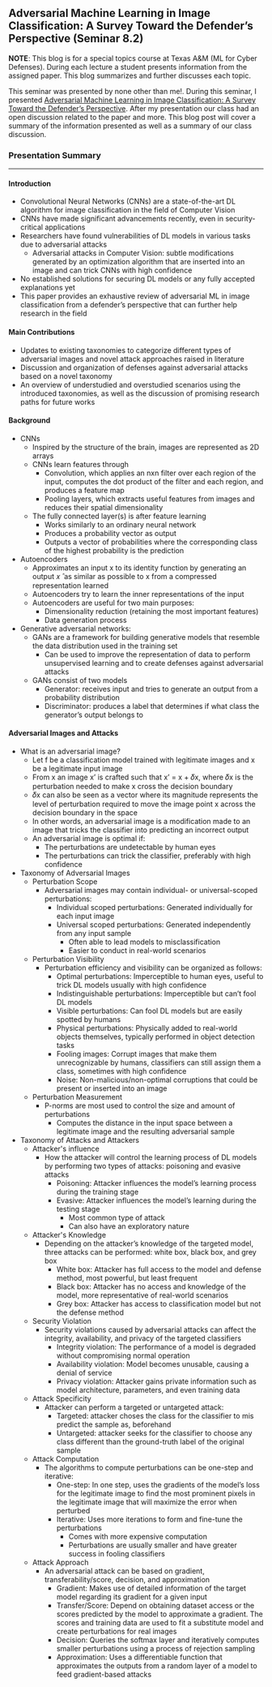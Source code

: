 ## Adversarial Machine Learning in Image Classification: A Survey Toward the Defender’s Perspective (Seminar 8.2)

**NOTE**: This blog is for a special topics course at Texas A&M (ML for Cyber Defenses). During each lecture a student presents information from the assigned paper. This blog summarizes and further discusses each topic.

This seminar was presented by none other than me!. During this seminar, I presented [Adversarial Machine Learning in Image Classification: A Survey Toward the Defender’s Perspective](https://dl.acm.org/doi/10.1145/3485133). After my presentation our class had an open discussion related to the paper and more. This blog post will cover a summary of the information presented as well as a summary of our class discussion.

### Presentation Summary

---
#### Introduction
- Convolutional Neural Networks (CNNs) are a state-of-the-art DL algorithm for image classification in the field of Computer Vision 
- CNNs have made significant advancements recently, even in security-critical applications
- Researchers have found vulnerabilities of DL models in various tasks due to adversarial attacks
  - Adversarial attacks in Computer Vision: subtle modifications generated by an optimization algorithm that are inserted into an image and can trick CNNs with high confidence
- No established solutions for securing DL models or any fully accepted explanations yet
- This paper provides an exhaustive review of adversarial ML in image classification from a defender’s perspective that can further help research in the field

#### Main Contributions
- Updates to existing taxonomies to categorize different types of adversarial images and novel attack approaches raised in literature
- Discussion and organization of defenses against adversarial attacks based on a novel taxonomy
- An overview of understudied and overstudied scenarios using the introduced taxonomies, as well as the discussion of promising research paths for future works

#### Background
- CNNs
  - Inspired by the structure of the brain, images are represented as 2D arrays
  - CNNs learn features through
    - Convolution, which applies an nxn filter over each region of the input, computes the dot product of the filter and each region, and produces a feature map
    - Pooling layers, which extracts useful features from images and reduces their spatial dimensionality
  - The fully connected layer(s) is after feature learning
    - Works similarly to an ordinary neural network
    - Produces a probability vector as output
    - Outputs a vector of probabilities where the corresponding class of the highest probability is the prediction
- Autoencoders
  - Approximates an input x to its identity function by generating an output 𝑥 ̂ as similar as possible to x from a compressed representation learned
  - Autoencoders try to learn the inner representations of the input
  - Autoencoders are useful for two main purposes:
    - Dimensionality reduction (retaining the most important features)
    - Data generation process
- Generative adversarial networks:
  - GANs are a framework for building generative models that resemble the data distribution used in the training set
    - Can be used to improve the representation of data to perform unsupervised learning and to create defenses against adversarial attacks
  - GANs consist of two models
    - Generator: receives input and tries to generate an output from a probability distribution
    - Discriminator: produces a label that determines if what class the generator’s output belongs to 

#### Adversarial Images and Attacks
- What is an adversarial image?
  - Let f be a classification model trained with legitimate images and x be a legitimate input image
  - From x an image x’ is crafted such that x’ = x + 𝛿x, where 𝛿x is the perturbation needed to make x cross the decision boundary
  - 𝛿x can also be seen as a vector where its magnitude represents the level of perturbation required to move the image point x across the decision boundary in the space
  - In other words, an adversarial image is a modification made to an image that tricks the classifier into predicting an incorrect output
  - An adversarial image is optimal if:
    - The perturbations are undetectable by human eyes
    - The perturbations can trick the classifier, preferably with high confidence
- Taxonomy of Adversarial Images
  - Perturbation Scope
    - Adversarial images may contain individual- or universal-scoped perturbations:
      - Individual scoped perturbations: Generated individually for each input image
      - Universal scoped perturbations: Generated independently from any input sample
        - Often able to lead models to misclassification
        - Easier to conduct in real-world scenarios
  - Perturbation Visibility
    - Perturbation efficiency and visibility can be organized as follows:
      - Optimal perturbations: Imperceptible to human eyes, useful to trick DL models usually with high confidence
      - Indistinguishable perturbations: Imperceptible but can’t fool DL models
      - Visible perturbations: Can fool DL models but are easily spotted by humans
      - Physical perturbations: Physically added to real-world objects themselves, typically performed in object detection tasks
      - Fooling images: Corrupt images that make them unrecognizable by humans, classifiers can still assign them a class, sometimes with high confidence
      - Noise: Non-malicious/non-optimal corruptions that could be present or inserted into an image
  - Perturbation Measurement
    - P-norms are most used to control the size and amount of perturbations
      - Computes the distance in the input space between a legitimate image and the resulting adversarial sample
- Taxonomy of Attacks and Attackers
  - Attacker's influence
    - How the attacker will control the learning process of DL models by performing two types of attacks: poisoning and evasive attacks
      - Poisoning: Attacker influences the model’s learning process during the training stage
      - Evasive: Attacker influences the model’s learning during the testing stage
        - Most common type of attack
        - Can also have an exploratory nature
  - Attacker's Knowledge
    - Depending on the attacker’s knowledge of the targeted model, three attacks can be performed: white box, black box, and grey box
      - White box: Attacker has full access to the model and defense method, most powerful, but least frequent
      - Black box:  Attacker has no access and knowledge of the model, more representative of real-world scenarios
      - Grey box: Attacker has access to classification model but not the defense method
  - Security Violation
    - Security violations caused by adversarial attacks can affect the integrity, availability, and privacy of the targeted classifiers
      - Integrity violation: The performance of a model is degraded without compromising normal operation
      - Availability violation: Model becomes unusable, causing a denial of service
      - Privacy violation: Attacker gains private information such as model architecture, parameters, and even training data
  - Attack Specificity
    - Attacker can perform a targeted or untargeted attack:
      - Targeted: attacker choses the class for the classifier to mis predict the sample as, beforehand
      - Untargeted: attacker seeks for the classifier to choose any class different than the ground-truth label of the original sample
  - Attack Computation
    - The algorithms to compute perturbations can be one-step and iterative:
      - One-step: In one step, uses the gradients of the model’s loss for the legitimate image to find the most prominent pixels in the legitimate image that will maximize the error when perturbed
      - Iterative: Uses more iterations to form and fine-tune the perturbations
        - Comes with more expensive computation
        - Perturbations are usually smaller and have greater success in fooling classifiers
  - Attack Approach
    - An adversarial attack can be based on gradient, transferability/score, decision, and approximation
      - Gradient: Makes use of detailed information of the target model regarding its gradient for a given input
      - Transfer/Score: Depend on obtaining dataset access or the scores predicted by the model to approximate a gradient. The scores and training data are used to fit a substitute model and create perturbations for real images
      - Decision: Queries the softmax layer and iteratively computes smaller perturbations using a process of rejection sampling
      - Approximation: Uses a differentiable function that approximates the outputs from a random layer of a model to feed gradient-based attacks












    



